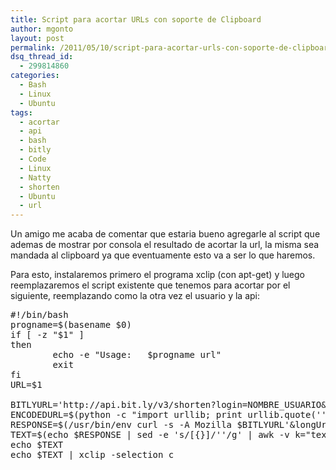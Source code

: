 ```yaml
---
title: Script para acortar URLs con soporte de Clipboard
author: mgonto
layout: post
permalink: /2011/05/10/script-para-acortar-urls-con-soporte-de-clipboard/
dsq_thread_id:
  - 299814860
categories:
  - Bash
  - Linux
  - Ubuntu
tags:
  - acortar
  - api
  - bash
  - bitly
  - Code
  - Linux
  - Natty
  - shorten
  - Ubuntu
  - url
---
```

Un amigo me acaba de comentar que estaria bueno agregarle al script que ademas de mostrar por consola el resultado de acortar la url, la misma sea mandada al clipboard ya que eventuamente esto va a ser lo que haremos.

Para esto, instalaremos primero el programa xclip (con apt-get) y luego reemplazaremos el script existente que tenemos para acortar por el siguiente, reemplazando como la otra vez el usuario y la api:

<pre lang="bash">#!/bin/bash
progname=$(basename $0)
if [ -z "$1" ]
then
        echo -e "Usage:   $progname url"
        exit
fi
URL=$1

BITLYURL='http://api.bit.ly/v3/shorten?login=NOMBRE_USUARIO&#038;apiKey=API_KEY&#038;format=json'
ENCODEDURL=$(python -c "import urllib; print urllib.quote('''$URL''')")
RESPONSE=$(/usr/bin/env curl -s -A Mozilla $BITLYURL'&#038;longUrl='$ENCODEDURL)
TEXT=$(echo $RESPONSE | sed -e 's/[{}]/''/g' | awk -v k="text" '{n=split($0,a,","); for (i=1; i&lt;=n; i++) print a[i]}' | sed -n 4p | cut -c 9- | sed 's/"//g' | sed 's/\\//g')
echo $TEXT
echo $TEXT | xclip -selection c
</pre>